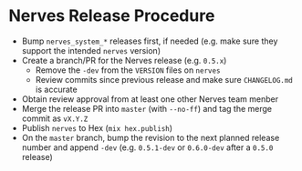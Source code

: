 # Nerves Release Procedure

* Bump `nerves_system_*` releases first, if needed (e.g. make sure they support
  the intended `nerves` version)
* Create a branch/PR for the Nerves release (e.g. `0.5.x`)
  * Remove the `-dev` from the `VERSION` files on `nerves`
  * Review commits since previous release and make sure `CHANGELOG.md` is
    accurate
* Obtain review approval from at least one other Nerves team menber
* Merge the release PR into `master` (with `--no-ff`) and tag the merge commit
  as `vX.Y.Z`
* Publish `nerves` to Hex (`mix hex.publish`)
* On the `master` branch, bump the revision to the next planned release number
  and append `-dev` (e.g. `0.5.1-dev` or `0.6.0-dev` after a `0.5.0` release)
